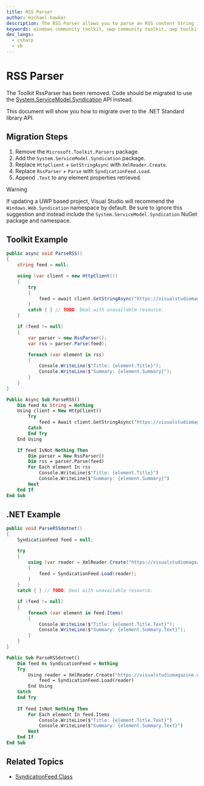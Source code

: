 ```yaml
---
title: RSS Parser
author: michael-hawker
description: The RSS Parser allows you to parse an RSS content String into an RSS Schema.
keywords: windows community toolkit, uwp community toolkit, uwp toolkit, microsoft community toolkit, microsoft toolkit, rss, rss parsing, parser
dev_langs:
  - csharp
  - vb
---
```


# RSS Parser

The Toolkit RssParser has been removed. Code should be migrated to use the [System.ServiceModel.Syndication](https://docs.microsoft.com/dotnet/api/system.servicemodel.syndication) API instead.

This document will show you how to migrate over to the .NET Standard library API.

## Migration Steps

1. Remove the `Microsoft.Toolkit.Parsers` package.
2. Add the `System.ServiceModel.Syndication` package.
3. Replace `HttpClient` + `GetStringAsync` with `XmlReader.Create`.
4. Replace `RssParser` + `Parse` with `SyndicationFeed.Load`.
5. Append `.Text` to any element properties retrieved.

> [!WARNING]
> If updating a UWP based project, Visual Studio will recommend the `Windows.Web.Syndication` namespace by default. Be sure to ignore this suggestion and instead include the `System.ServiceModel.Syndication` NuGet package and namespace.

## Toolkit Example

```csharp
public async void ParseRSS()
{
    string feed = null;

    using (var client = new HttpClient())
    {
        try
        {
            feed = await client.GetStringAsync("https://visualstudiomagazine.com/rss-feeds/news.aspx");
        }
        catch { } // TODO: Deal with unavailable resource.
    }

    if (feed != null)
    {
        var parser = new RssParser();
        var rss = parser.Parse(feed);

        foreach (var element in rss)
        {
            Console.WriteLine($"Title: {element.Title}");
            Console.WriteLine($"Summary: {element.Summary}");
        }
    }
}
```

```vb
Public Async Sub ParseRSS()
    Dim feed As String = Nothing
    Using client = New HttpClient()
        Try
            feed = Await client.GetStringAsync("https://visualstudiomagazine.com/rss-feeds/news.aspx")
        Catch
        End Try
    End Using

    If feed IsNot Nothing Then
        Dim parser = New RssParser()
        Dim rss = parser.Parse(feed)
        For Each element In rss
            Console.WriteLine($"Title: {element.Title}")
            Console.WriteLine($"Summary: {element.Summary}")
        Next
    End If
End Sub
```

## .NET Example

```csharp
public void ParseRSSdotnet()
{
    SyndicationFeed feed = null;

    try
    {
        using (var reader = XmlReader.Create("https://visualstudiomagazine.com/rss-feeds/news.aspx"))
        {
            feed = SyndicationFeed.Load(reader);
        }
    }
    catch { } // TODO: Deal with unavailable resource.

    if (feed != null)
    {
        foreach (var element in feed.Items)
        {
            Console.WriteLine($"Title: {element.Title.Text}");
            Console.WriteLine($"Summary: {element.Summary.Text}");
        }
    }
}
```

```vb
Public Sub ParseRSSdotnet()
    Dim feed As SyndicationFeed = Nothing
    Try
        Using reader = XmlReader.Create("https://visualstudiomagazine.com/rss-feeds/news.aspx")
            feed = SyndicationFeed.Load(reader)
        End Using
    Catch
    End Try
    
    If feed IsNot Nothing Then
        For Each element In feed.Items
            Console.WriteLine($"Title: {element.Title.Text}")
            Console.WriteLine($"Summary: {element.Summary.Text}")
        Next
    End If
End Sub
```

## Related Topics

* [SyndicationFeed Class](https://docs.microsoft.com/dotnet/api/system.servicemodel.syndication.syndicationfeed)
